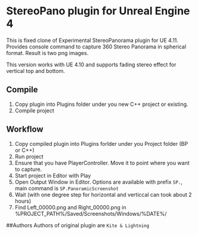 # StereoPano plugin for Unreal Engine 4

This is fixed clone of Experimental StereoPanorama plugin for UE 4.11.
Provides console command to capture 360 Stereo Panorama in spherical format.
Result is two png images.

This version works with UE 4.10 and supports fading stereo effect for vertical top and bottom.

## Compile
01. Copy plugin into Plugins folder under you new C++ project or existing.
02. Compile project

## Workflow
01. Copy compiled plugin into Plugins forlder under you Project folder (BP or C++)
02. Run project
03. Ensure that you have PlayerController. Move it to point where you want to capture.
04. Start project in Editor with Play
05. Open Output Window in Editor. Options are available with prefix `SP.`, main command is `SP.PanoramicScreenshot`
06. Wait (with one degree step for horizontal and verticcal can took about 2 hours)
07. Find Left_00000.png and Right_00000.png in %PROJECT_PATH%/Saved/Screenshots/Windows/%DATE%/


##Authors
Authors of original plugin are `Kite & Lightning`